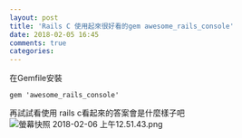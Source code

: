 ```yaml
---
layout: post
title: 'Rails C 使用起來很好看的gem awesome_rails_console'
date: 2018-02-05 16:45
comments: true
categories: 
---
```

在Gemfile安裝

	gem 'awesome_rails_console'

再試試看使用 rails c看起來的答案會是什麼樣子吧
![螢幕快照 2018-02-06 上午12.51.43.png](http://user-image.logdown.io/user/29283/blog/28339/post/5760875/ay5C8fLsRtq2T7NILTvs_%E8%9E%A2%E5%B9%95%E5%BF%AB%E7%85%A7%202018-02-06%20%E4%B8%8A%E5%8D%8812.51.43.png)